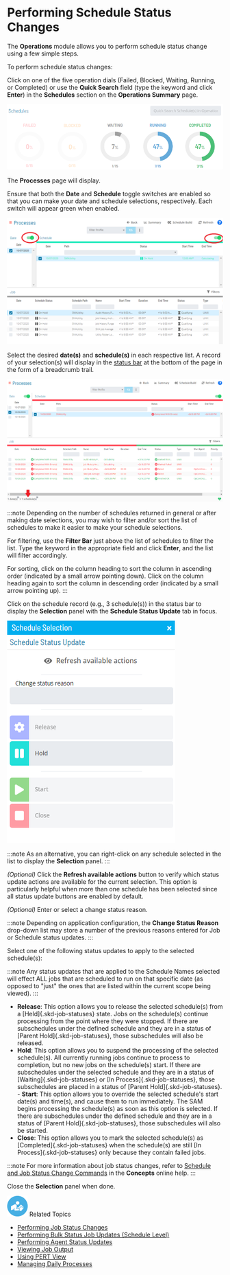# Performing Schedule Status Changes

The **Operations** module allows you to perform schedule status change
using a few simple steps.

To perform schedule status changes:

Click on one of the five operation dials (Failed, Blocked, Waiting,
Running, or Completed) or use the **Quick Search** field (type the
keyword and click **Enter**) in the **Schedules** section on the
**Operations Summary** page.

![Schedules Operation Dials](../../../Resources/Images/SM/Schedule-Operation-Dials.png "Schedules Operation Dials")

The **Processes** page will display.

Ensure that both the **Date** and **Schedule** toggle switches are
enabled so that you can make your date and schedule selections,
respectively. Each switch will appear green when enabled.

![Schedule Status Updates Date & Schedule Toggle Switches Enabled](../../../Resources/Images/SM/Schedule-Status-Update_Date&ScheduleToggles.png "Schedule Status Updates Date & Schedule Toggle Switches Enabled")

Select the desired **date(s)** and **schedule(s)** in each respective
list. A record of your selection(s) will display in the [status bar](SM-UI-Layout.md#Status) at the bottom of the page in the form
of a breadcrumb trail.

![Schedule Processes](../../../Resources/Images/SM/Schedule-Processes.png "Schedule Processes")

:::note
Depending on the number of schedules returned in general or after making date selections, you may wish to filter and/or sort the list of schedules to make it easier to make your schedule selections.

For filtering, use the **Filter Bar** just above the list of schedules to filter the list. Type the keyword in the appropriate field and click **Enter**, and the list will filter accordingly.

For sorting, click on the column heading to sort the column in ascending order (indicated by a small arrow pointing down). Click on the column heading again to sort the column in descending order (indicated by a small arrow pointing up).
:::

Click on the schedule record (e.g., 3 schedule(s)) in the status bar to
display the **Selection** panel with the **Schedule Status Update** tab
in focus.

![Schedule Status Update Panel](../../../Resources/Images/SM/Schedule-Status-Update-Panel.png "Schedule Status Update Panel")

:::note
As an alternative, you can right-click on any schedule selected in the list to display the **Selection** panel.
:::

*(Optional)* Click the **Refresh available actions**
button to verify which status update actions are available for the
current selection. This option is particularly helpful when more than
one schedule has been selected since all status update buttons are
enabled by default.

*(Optional)* Enter or select a change status reason.

:::note
Depending on application configuration, the **Change Status Reason** drop-down list may store a number of the previous reasons entered for Job or Schedule status updates.
:::

Select one of the following status updates to apply to the selected
schedule(s):

:::note
Any status updates that are applied to the Schedule Names selected will effect ALL jobs that are scheduled to run on that specific date (as opposed to "just" the ones that are listed within the current scope being viewed).
:::

- **Release**: This option allows you to release the selected
    schedule(s) from a [Held]{.skd-job-statuses} state. Jobs on the     schedule(s) continue processing from the point where they were
    stopped. If there are subschedules under the defined schedule and
    they are in a status of [Parent Hold]{.skd-job-statuses}, those     subschedules will also be released.
- **Hold**: This option allows you to suspend the processing of the
    selected schedule(s). All currently running jobs continue to process
    to completion, but no new jobs on the schedule(s) start. If there
    are subschedules under the selected schedule and they are in a
    status of [Waiting]{.skd-job-statuses} or [In     Process]{.skd-job-statuses}, those subschedules are placed in a
    status of [Parent Hold]{.skd-job-statuses}. -   **Start**: This option allows you to override the selected
    schedule's start date(s) and time(s), and cause them to run
    immediately. The SAM begins processing the schedule(s) as soon as
    this option is selected. If there are subschedules under the defined
    schedule and they are in a status of [Parent     Hold]{.skd-job-statuses}, those subschedules will also be started.
- **Close**: This option allows you to mark the selected schedule(s)
    as [Completed]{.skd-job-statuses} when the schedule(s) are still [In     Process]{.skd-job-statuses} only because they contain failed jobs.

:::note
For more information about job status changes, refer to [Schedule and Job Status Change Commands](../../../operations/status-change-commands.md) in the **Concepts** online help.
:::

Close the **Selection** panel when done.

![White "person reading" icon on blue circular background](../../../Resources/Images/moreinfo-icon(48x48).png "More Info icon")
Related Topics

- [Performing Job Status     Changes](Performing-Job-Status-Changes.md)
- [Performing Bulk Status Job Updates (Schedule     Level)](Performing-Bulk-Job-Status-Updates-Schedule-Level.md)
- [Performing Agent Status     Updates](Performing-Agent-Status-Updates.md)
- [Viewing Job Output](Viewing-Job-Output.md)
- [Using PERT View](Using-PERT-View.md)
- [Managing Daily Processes](Managing-Daily-Processes.md)
